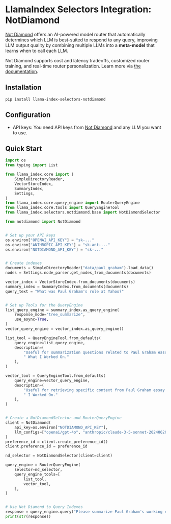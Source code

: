 # LlamaIndex Selectors Integration: NotDiamond

[Not Diamond](https://notdiamond.ai) offers an AI-powered model router that automatically determines which LLM is best-suited to respond to any query, improving LLM output quality by combining multiple LLMs into a **meta-model** that learns when to call each LLM.

Not Diamond supports cost and latency tradeoffs, customized router training, and real-time router personalization. Learn more via [the documentation](https://notdiamond.readme.io/).

## Installation

``` shell
pip install llama-index-selectors-notdiamond
```

## Configuration
* API keys: You need API keys from [Not Diamond](https://app.notdiamond.ai/keys) and any LLM you want to use.

## Quick Start

``` python
import os
from typing import List

from llama_index.core import (
    SimpleDirectoryReader,
    VectorStoreIndex,
    SummaryIndex,
    Settings,
)
from llama_index.core.query_engine import RouterQueryEngine
from llama_index.core.tools import QueryEngineTool
from llama_index.selectors.notdiamond.base import NotDiamondSelector

from notdiamond import NotDiamond


# Set up your API keys
os.environ["OPENAI_API_KEY"] = "sk-..."
os.environ["ANTHROPIC_API_KEY"] = "sk-ant-..."
os.environ["NOTDIAMOND_API_KEY"] = "sk-..."


# Create indexes
documents = SimpleDirectoryReader("data/paul_graham").load_data()
nodes = Settings.node_parser.get_nodes_from_documents(documents)

vector_index = VectorStoreIndex.from_documents(documents)
summary_index = SummaryIndex.from_documents(documents)
query_text = "What was Paul Graham's role at Yahoo?"


# Set up Tools for the QueryEngine
list_query_engine = summary_index.as_query_engine(
    response_mode="tree_summarize",
    use_async=True,
)
vector_query_engine = vector_index.as_query_engine()

list_tool = QueryEngineTool.from_defaults(
    query_engine=list_query_engine,
    description=(
        "Useful for summarization questions related to Paul Graham eassy on"
        " What I Worked On."
    ),
)

vector_tool = QueryEngineTool.from_defaults(
    query_engine=vector_query_engine,
    description=(
        "Useful for retrieving specific context from Paul Graham essay on What"
        " I Worked On."
    ),
)


# Create a NotDiamondSelector and RouterQueryEngine
client = NotDiamond(
    api_key=os.environ["NOTDIAMOND_API_KEY"],
    llm_configs=["openai/gpt-4o", "anthropic/claude-3-5-sonnet-20240620"],
)
preference_id = client.create_preference_id()
client.preference_id = preference_id

nd_selector = NotDiamondSelector(client=client)

query_engine = RouterQueryEngine(
    selector=nd_selector,
    query_engine_tools=[
        list_tool,
        vector_tool,
    ],
)


# Use Not Diamond to Query Indexes
response = query_engine.query("Please summarize Paul Graham's working experience.")
print(str(response))
```

